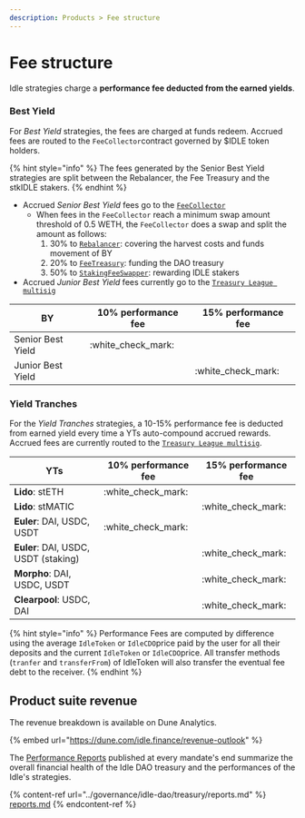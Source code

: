 ```yaml
---
description: Products > Fee structure
---
```


# Fee structure

Idle strategies charge a **performance fee deducted from the earned yields**.&#x20;

### Best Yield

For _Best Yield_ strategies, the fees are charged at funds redeem. Accrued fees are routed to the `FeeCollector`contract governed by $IDLE token holders.

{% hint style="info" %}
The fees generated by the Senior Best Yield strategies are split between the Rebalancer, the Fee Treasury and the stkIDLE stakers.&#x20;
{% endhint %}

* Accrued _Senior_ _Best Yield_ fees go to the [`FeeCollector`](https://etherscan.io/address/0xBecC659Bfc6EDcA552fa1A67451cC6b38a0108E4)
  * When fees in the `FeeCollector` reach a minimum swap amount threshold of 0.5 WETH, the `FeeCollector` does a swap and split the amount as follows:&#x20;
    1. 30% to [`Rebalancer`](https://etherscan.io/address/0xb3c8e5534f0063545cbbb7ce86854bf42db8872b): covering the harvest costs and funds movement of BY
    2. 20% to [`FeeTreasury`](https://etherscan.io/address/0x69a62C24F16d4914a48919613e8eE330641Bcb94): funding the DAO treasury
    3. 50% to [`StakingFeeSwapper`](https://etherscan.io/address/0x1594375eee2481ca5c1d2f6ce15034816794e8a3): rewarding IDLE stakers
* Accrued _Junior Best Yield_ fees currently go to the [`Treasury League multisig`](https://etherscan.io/address/0xFb3bD022D5DAcF95eE28a6B07825D4Ff9C5b3814)

| BY                | 10% performance fee  | 15% performance fee  |
| ----------------- | -------------------- | -------------------- |
| Senior Best Yield | :white\_check\_mark: |                      |
| Junior Best Yield |                      | :white\_check\_mark: |

### Yield Tranches

For the _Yield Tranches_ strategies, a 10-15% performance fee is deducted from earned yield every time a YTs auto-compound accrued rewards. Accrued fees are currently routed to the [`Treasury League multisig`](https://etherscan.io/address/0xFb3bD022D5DAcF95eE28a6B07825D4Ff9C5b3814).

| YTs                                  | 10% performance fee  | 15% performance fee  |
| ------------------------------------ | -------------------- | -------------------- |
| **Lido**: stETH                      | :white\_check\_mark: |                      |
| **Lido**: stMATIC                    |                      | :white\_check\_mark: |
| **Euler**: DAI, USDC, USDT           | :white\_check\_mark: |                      |
| **Euler**: DAI, USDC, USDT (staking) |                      | :white\_check\_mark: |
| **Morpho**: DAI, USDC, USDT          |                      | :white\_check\_mark: |
| **Clearpool**: USDC, DAI             |                      | :white\_check\_mark: |

{% hint style="info" %}
Performance Fees are computed by difference using the average `IdleToken` or `IdleCDO`price paid by the user for all their deposits and the current `IdleToken` or `IdleCDO`price. All transfer methods (`tranfer` and `transferFrom`) of IdleToken will also transfer the eventual fee debt to the receiver.
{% endhint %}

## Product suite revenue

The revenue breakdown is available on Dune Analytics.&#x20;

{% embed url="https://dune.com/idle.finance/revenue-outlook" %}

The [Performance Reports](../governance/idle-dao/treasury/reports.md) published at every mandate's end summarize the overall financial health of the Idle DAO treasury and the performances of the Idle's strategies.

{% content-ref url="../governance/idle-dao/treasury/reports.md" %}
[reports.md](../governance/idle-dao/treasury/reports.md)
{% endcontent-ref %}
